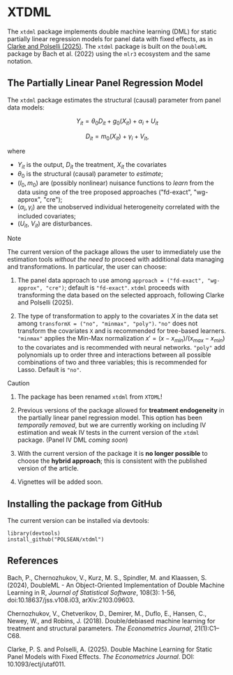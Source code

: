 # XTDML
The `xtdml` package implements double machine learning (DML) for static partially linear regression models for panel data with fixed effects, as in [Clarke and Polselli (2025)](https://academic.oup.com/ectj/advance-article/doi/10.1093/ectj/utaf011/8120202?login=false). 
The `xtdml` package is built on the `DoubleML` package by Bach et al. (2022) using the `mlr3` ecosystem and the same notation.

## The Partially Linear Panel Regression Model
The `xtdml` package estimates the structural (causal) parameter from panel data models: 
```math
  Y_{it} = \theta_0 D_{it} + g_0(X_{it}) + \alpha_i + U_{it}
```
```math  
  D_{it} = m_0(X_{it}) + \gamma_i + V_{it},
```
where 
  * $Y_{it}$ is the output, $D_{it}$ the treatment, $X_{it}$ the covariates
  * $\theta_0$ is the structural (causal) parameter to *estimate*; 
  * $(l_0, m_0)$ are (possibly nonlinear) nuisance functions to *learn* from the data using one of the tree proposed approaches ("fd-exact", "wg-approx", "cre");
  * ($\alpha_i, \gamma_i$) are the unobserved individual heterogeneity correlated with the included covariates;
  * ($U_{it}$, $V_{it}$) are disturbances.

> [!NOTE]
> The current version of the package allows the user to immediately use the estimation tools *without the need to* proceed with additional data managing and transformations.
> In particular, the user can choose:
>
>  1. The panel data approach to use among `approach = ("fd-exact", "wg-approx", "cre")`; default is `"fd-exact"`. `xtdml` proceeds with transforming the data based on the selected approach, following Clarke and Polselli (2025).
>
> 2. The type of transformation to apply to the covariates $X$ in the data set among `transformX = ("no", "minmax", "poly")`. `"no"` does not transform the covariates `X` and is recommended for tree-based learners. `"minmax"` applies the Min-Max normalization  $x' = (x-x_{min})/(x_{max}-x_{min})$ to the covariates and is recommended with neural networks. `"poly"` add polynomials up to order three and interactions between all possible combinations of two and three variables; this is recommended for Lasso. Default is `"no"`.


> [!CAUTION]
> 1. The package has been renamed `xtdml` from `XTDML`!
> 
> 2. Previous versions of the package allowed for **treatment endogeneity** in the partially linear panel regression model. This option has been *temporally removed*, but we are currently working on including IV estimation and weak IV tests in the current version of the `xtdml` package. (Panel IV DML *coming soon*)
> 
> 3. With the current version of the package it is **no longer possible** to choose the **hybrid approach**; this is consistent with the published version of the article.
>    
> 4. Vignettes will be added soon.


## Installing the package from GitHub
The current version can be installed via devtools:
```
library(devtools)
install_github("POLSEAN/xtdml")
```

## References
Bach, P., Chernozhukov, V., Kurz, M. S., Spindler, M. and Klaassen, S. (2024), DoubleML - An Object-Oriented Implementation of Double Machine Learning in R, *Journal of Statistical Software*, 108(3): 1-56, doi:10.18637/jss.v108.i03, arXiv:2103.09603.

Chernozhukov, V., Chetverikov, D., Demirer, M., Duflo, E., Hansen, C., Newey, W., and Robins, J. (2018). Double/debiased machine learning for treatment and structural parameters. *The Econometrics Journal*, 21(1):C1–C68.

Clarke, P. S. and Polselli,  A. (2025). Double Machine Learning for Static Panel Models with Fixed Effects. *The Econometrics Journal*. DOI: 10.1093/ectj/utaf011.

